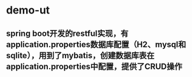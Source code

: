 # demo-ut
## spring boot开发的restful实现，有application.properties数据库配置（H2、mysql和sqlite），用到了mybatis，创建数据库表在application.properties中配置，提供了CRUD操作
